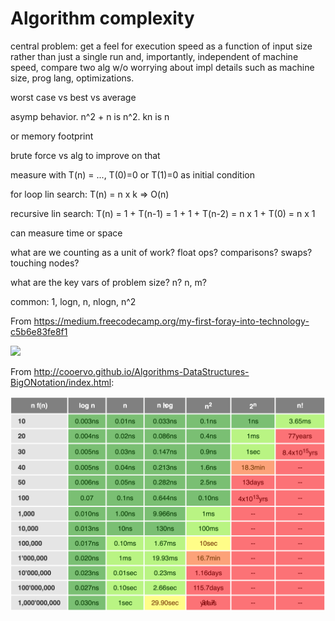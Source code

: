 # Algorithm complexity

central problem: get a feel for execution speed as a function of input size rather than just a single run and, importantly, independent of machine speed, compare two alg w/o worrying about impl details such as machine size, prog lang, optimizations.

worst case vs best vs average

asymp behavior. n^2 + n is n^2. kn is n

or memory footprint

brute force vs alg to improve on that

measure with T(n) = ..., T(0)=0 or T(1)=0 as initial condition

for loop lin search: T(n) = n x k => O(n)

recursive lin search: T(n) = 1 + T(n-1) = 1 + 1 + T(n-2) = n x 1 + T(0) = n x 1

can measure time or space

what are we counting as a unit of work? float ops? comparisons? swaps? touching nodes?

what are the key vars of problem size? n? n, m?

common: 1, logn, n, nlogn, n^2

From https://medium.freecodecamp.org/my-first-foray-into-technology-c5b6e83fe8f1

<img src="https://cdn-images-1.medium.com/max/2000/1*HwLR-DKk0lYNEMpkH475kg.png" width="600">

From http://cooervo.github.io/Algorithms-DataStructures-BigONotation/index.html:

<img src="images/exec-time.png" width="700">
